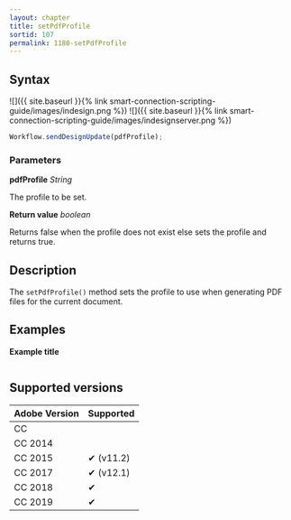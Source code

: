 ```yaml
---
layout: chapter
title: setPdfProfile
sortid: 107
permalink: 1180-setPdfProfile
---
```

## Syntax

![]({{ site.baseurl }}{% link smart-connection-scripting-guide/images/indesign.png %}) ![]({{ site.baseurl }}{% link smart-connection-scripting-guide/images/indesignserver.png %})
```javascript
Workflow.sendDesignUpdate(pdfProfile);
```

### Parameters

**pdfProfile** *String*

The profile to be set.

**Return value** *boolean*

Returns false when the profile does not exist else sets the profile and returns true.

## Description

The `setPdfProfile()` method sets the profile to use when generating PDF files for the current document.

## Examples

**Example title**

```javascript

```

## Supported versions

| Adobe Version | Supported |
|---------------|-----------|
| CC            |           |
| CC 2014       |           |
| CC 2015       | ✔ (v11.2) |
| CC 2017       | ✔ (v12.1) |
| CC 2018       | ✔         |
| CC 2019       | ✔         |